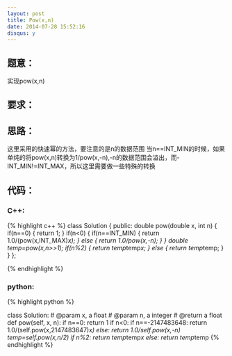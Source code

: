 ```yaml
---
layout: post
title: Pow(x,n)
date: 2014-07-28 15:52:16
disqus: y
---
```


## 题意：
实现pow(x,n)

## 要求：


## 思路：
这里采用的快速幂的方法，要注意的是n的数据范围
当n==INT_MIN的时候，如果单纯的将pow(x,n)转换为1/pow(x,-n),-n的数据范围会溢出，而-INT_MIN!=INT_MAX，所以这里需要做一些特殊的转换

## 代码：

### C++:

{% highlight c++ %}
class Solution {
public:
    double pow(double x, int n) {
        if(n==0)
        {
            return 1;
        }
        if(n<0)
        {
            if(n==INT_MIN)
            {
                return 1.0/(pow(x,INT_MAX)*x);
            }
            else
            {
                return 1.0/pow(x,-n);
            }
        }
        double temp=pow(x,n>>1);
        if(n%2)
        {
            return temp*temp*x;
        }
        else
        {
            return temp*temp;
        }
    }
};


 {% endhighlight %}
### python:

{% highlight python %}

class Solution:
    # @param x, a float
    # @param n, a integer
    # @return a float
    def pow(self, x, n):
        if n==0:
            return 1
        if n<0:
            if n==-2147483648:
                return 1.0/(self.pow(x,2147483647)*x)
            else:
                return 1.0/self.pow(x,-n)
        temp=self.pow(x,n/2)
        if n%2:
            return temp*temp*x
        else:
            return temp*temp
 {% endhighlight %}
